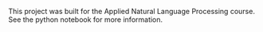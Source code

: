 This project was built for the Applied Natural Language Processing course. See the python notebook for more information.
